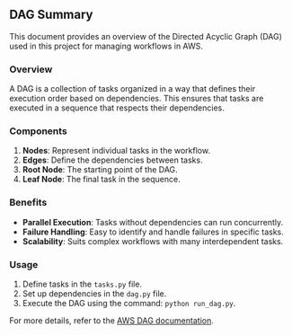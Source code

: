 ## DAG Summary

This document provides an overview of the Directed Acyclic Graph (DAG) used in this project for managing workflows in AWS. 

### Overview
A DAG is a collection of tasks organized in a way that defines their execution order based on dependencies. This ensures that tasks are executed in a sequence that respects their dependencies.

### Components
1. **Nodes**: Represent individual tasks in the workflow.
2. **Edges**: Define the dependencies between tasks.
3. **Root Node**: The starting point of the DAG.
4. **Leaf Node**: The final task in the sequence.

### Benefits
- **Parallel Execution**: Tasks without dependencies can run concurrently.
- **Failure Handling**: Easy to identify and handle failures in specific tasks.
- **Scalability**: Suits complex workflows with many interdependent tasks.

### Usage
1. Define tasks in the `tasks.py` file.
2. Set up dependencies in the `dag.py` file.
3. Execute the DAG using the command: `python run_dag.py`.

For more details, refer to the [AWS DAG documentation](https://docs.aws.amazon.com/dag/latest/userguide/what-is-dag.html).
